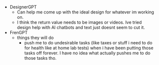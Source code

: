   * DesignerGPT
    * Can help me come up with the ideal design for whatever im working on.
    * I think the return value needs to be images or videos. Ive tried design help with AI chatbots and text just doesnt seem to cut it.
  * FrenGPT
    * things they will do
      * push me to do undesirable tasks (like taxes or stuff i need to do for health like at home lab tests) when i have been putting those tasks off forever. I have no idea what actually pushes me to do those tasks tho.